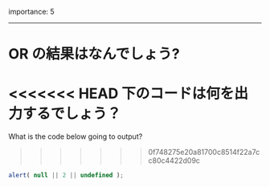 importance: 5

---

# OR の結果はなんでしょう?

<<<<<<< HEAD
下のコードは何を出力するでしょう？
=======
What is the code below going to output?
>>>>>>> 0f748275e20a81700c8514f22a7cc80c4422d09c

```js
alert( null || 2 || undefined );
```
